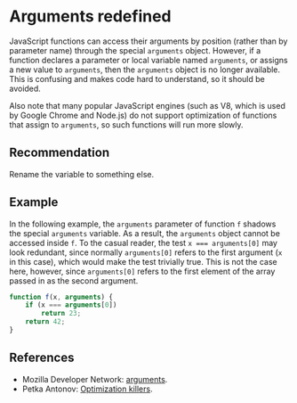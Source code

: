 # Arguments redefined
JavaScript functions can access their arguments by position (rather than by parameter name) through the special `arguments` object. However, if a function declares a parameter or local variable named `arguments`, or assigns a new value to `arguments`, then the `arguments` object is no longer available. This is confusing and makes code hard to understand, so it should be avoided.

Also note that many popular JavaScript engines (such as V8, which is used by Google Chrome and Node.js) do not support optimization of functions that assign to `arguments`, so such functions will run more slowly.


## Recommendation
Rename the variable to something else.


## Example
In the following example, the `arguments` parameter of function `f` shadows the special `arguments` variable. As a result, the `arguments` object cannot be accessed inside `f`. To the casual reader, the test `x === arguments[0]` may look redundant, since normally `arguments[0]` refers to the first argument (`x` in this case), which would make the test trivially true. This is not the case here, however, since `arguments[0]` refers to the first element of the array passed in as the second argument.


```javascript
function f(x, arguments) {
	if (x === arguments[0])
		return 23;
	return 42;
}
```

## References
* Mozilla Developer Network: [arguments](https://developer.mozilla.org/en-US/docs/Web/JavaScript/Reference/Functions_and_function_scope/arguments).
* Petka Antonov: [Optimization killers](https://github.com/petkaantonov/bluebird/wiki/Optimization-killers#3-managing-arguments).
